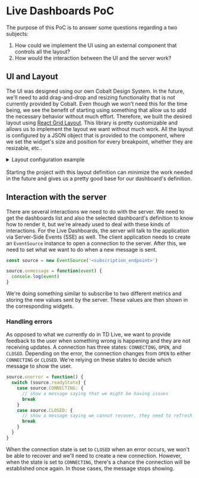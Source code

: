# Live Dashboards PoC

The purpose of this PoC is to answer some questions regarding a two subjects:

1. How could we implement the UI using an external component that controls all the layout?
2. How would the interaction between the UI and the server work?

## UI and Layout

The UI was designed using our own Cobalt Design System. In the future, we'll need to add drag-and-drop and resizing functionality that is not currently provided by Cobalt. Even though we won't need this for the time being, we see the benefit of starting using something that allow us to add the necessary behavior without much effort. Therefore, we built the desired layout using [React Grid Layout](https://github.com/STRML/react-grid-layout). This library is pretty customizable and allows us to implement the layout we want without much work. All the layout is configured by a JSON object that is provided to the component, where we set the widget's size and position for every breakpoint, whether they are resizable, etc..

<details><summary>Layout configuration example</summary>

```json
{
  "lg": [
    {
      "w": 3,
      "h": 2,
      "x": 0,
      "y": 0,
      "i": "1",
      "minW": 3,
      "minH": 3,
      "moved": false,
      "static": true
    },
    {
      "w": 3,
      "h": 2,
      "x": 3,
      "y": 0,
      "i": "2",
      "minW": 3,
      "minH": 3,
      "moved": false,
      "static": true
    },
    {
      "w": 3,
      "h": 2,
      "x": 6,
      "y": 0,
      "i": "3",
      "minW": 3,
      "minH": 3,
      "moved": false,
      "static": true
    },
    {
      "w": 3,
      "h": 2,
      "x": 9,
      "y": 0,
      "i": "4",
      "minW": 3,
      "minH": 3,
      "moved": false,
      "static": true
    },
    {
      "w": 6,
      "h": 4,
      "x": 0,
      "y": 2,
      "i": "5",
      "minW": 6,
      "minH": 5,
      "moved": false,
      "static": true
    },
    {
      "w": 6,
      "h": 4,
      "x": 6,
      "y": 2,
      "i": "6",
      "minW": 6,
      "minH": 5,
      "moved": false,
      "static": true
    }
  ],
  "md": [...],
  "sm": [...],
  "xs": [...],
  "xxs": [...]
}
```

</details><br>
Starting the project with this layout definition can minimize the work needed in the future and gives us a pretty good base for our dashboard's definition.

## Interaction with the server

There are several interactions we need to do with the server. We need to get the dashboards list and also the selected dashboard's definition to know how to render it, but we're already used to deal with these kinds of interactions. For the Live Dashboards, the server will talk to the application via Server-Side Events (SSE) as well. The client application needs to create an `EventSource` instance to open a connection to the server. After this, we need to set what we want to do when a new message is sent.

```js
const source = new EventSource('<subscription_endpoint>')

source.onmessage = function(event) {
  console.log(event)
}
```

We're doing something similar to subscribe to two different metrics and storing the new values sent by the server. These values are then shown in the corresponding widgets.

### Handling errors

As opposed to what we currently do in TD Live, we want to provide feedback to the user when something wrong is happening and they are not receiving updates. A connection has three states: `CONNECTING`, `OPEN`, and `CLOSED`. Depending on the error, the connection changes from `OPEN` to either `CONNECTING` or `CLOSED`. We're relying on these states to decide which message to show the user.

```js
source.onerror = function() {
  switch (source.readyState) {
    case source.CONNECTING: {
      // show a message saying that we might be having issues
      break
    }
    case source.CLOSED: {
      // show a message saying we cannot recover, they need to refresh or contact support
      break
    }
  }
}
```

When the connection state is set to `CLOSED` when an error occurs, we won't be able to recover and we'll need to create a new connection. However, when the state is set to `CONNECTING`, there's a chance the connection will be established once again. In those cases, the message stops showing.
